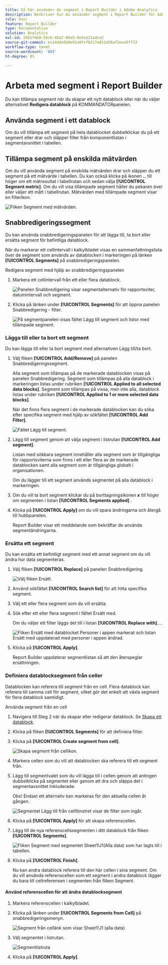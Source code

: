 ```yaml
---
title: Så här använder du segment i Report Builder i Adobe Analytics
description: Beskriver hur du använder segment i Report Builder för Adobe Analytics
role: User
feature: Report Builder
type: Documentation
solution: Analytics
exl-id: 2691fde0-59c6-45a7-80a5-8e5e221adce2
source-git-commit: ec14dde5b0e91a9fcfb217a811d36af2eea5f772
workflow-type: tm+mt
source-wordcount: '803'
ht-degree: 0%

---
```


# Arbeta med segment i Report Builder

Du kan tillämpa segment när du skapar ett nytt datablock eller när du väljer alternativet **Redigera datablock** på KOMMANDATORpanelen.

## Använda segment i ett datablock

Om du vill tillämpa ett segment på hela datablocket dubbelklickar du på ett segment eller drar och släpper filter från komponentlistan i segmentavsnittet i tabellen.

## Tillämpa segment på enskilda mätvärden

Om du vill använda segment på enskilda mätvärden drar och släpper du ett segment på ett mätvärde i tabellen. Du kan också klicka på ikonen **..** till höger om ett mätresultat i tabellrutan och sedan välja **[!UICONTROL Segment metric]**. Om du vill visa tillämpade segment håller du pekaren över eller väljer ett mått i tabellrutan. Mätvärden med tillämpade segment visar en filterikon.

![Fliken Segment med mätvärden.](./assets/filter_by.png)

## Snabbredigeringssegment

Du kan använda snabbredigeringspanelen för att lägga till, ta bort eller ersätta segment för befintliga datablock.

När du markerar ett cellintervall i kalkylbladet visas en sammanfattningslista över de segment som används av datablocken i markeringen på länken **[!UICONTROL Segments]** på snabbredigeringspanelen.

Redigera segment med hjälp av snabbredigeringspanelen

1. Markera ett cellintervall från ett eller flera datablock.

   ![Panelen Snabbredigering visar segmentalternativ för rapportsviter, datumintervall och segment.](./assets/select_multiple_dbs.png)

1. Klicka på länken under **[!UICONTROL Segments]** för att öppna panelen Snabbredigering - filter.

   ![På segmentpanelen visas fältet Lägg till segment och listor med tillämpade segment.](./assets/quick_edit_filters.png)

### Lägga till eller ta bort ett segment

Du kan lägga till eller ta bort segment med alternativen Lägg till/ta bort.

1. Välj fliken **[!UICONTROL Add/Remove]** på panelen Snabbredigeringssegment.

   Alla segment som tillämpas på de markerade datablocken visas på panelen Snabbredigering. Segment som tillämpas på alla datablock i markeringen listas under rubriken **[!UICONTROL Applied to all selected data blocks]**. Segment som tillämpas på vissa, men inte alla, datablock listas under rubriken **[!UICONTROL Applied to 1 or more selected data blocks]**.

   När det finns flera segment i de markerade datablocken kan du söka efter specifika segment med hjälp av sökfältet **[!UICONTROL Add Filter]**.

   ![Fältet Lägg till segment.](./assets/add_filter.png)

1. Lägg till segment genom att välja segment i listrutan **[!UICONTROL Add segment]**.

   Listan med sökbara segment innehåller alla segment som är tillgängliga för rapportsviterna som finns i ett eller flera av de markerade datablocken samt alla segment som är tillgängliga globalt i organisationen.

   Om du lägger till ett segment används segmentet på alla datablock i markeringen.

1. Om du vill ta bort segment klickar du på borttagningsikonen **x** till höger om segmenten i listan **[!UICONTROL Segments applied]** .

1. Klicka på **[!UICONTROL Apply]** om du vill spara ändringarna och återgå till hubbpanelen.

   Report Builder visar ett meddelande som bekräftar de använda segmentändringarna.

### Ersätta ett segment

Du kan ersätta ett befintligt segment med ett annat segment om du vill ändra hur data segmenteras.

1. Välj fliken **[!UICONTROL Replace]** på panelen Snabbredigering.

   ![Välj fliken Ersätt.](./assets/replace_filter.png)

1. Använd sökfältet **[!UICONTROL Search list]** för att hitta specifika segment.

1. Välj ett eller flera segment som du vill ersätta.

1. Sök efter ett eller flera segment i fältet Ersätt med.

   Om du väljer ett filter läggs det till i listan **[!UICONTROL Replace with]**....

   ![Fliken Ersätt med datablocket Personer i appen markerat och listan Ersätt med uppdaterad med personer i appen ändrad.](./assets/replace_screen_new.png)

1. Klicka på **[!UICONTROL Apply]**.

   Report Builder uppdaterar segmentlistan så att den återspeglar ersättningen.

### Definiera datablocksegment från celler

Datablocken kan referera till segment från en cell. Flera datablock kan referera till samma cell för segment, vilket gör det enkelt att växla segment för flera datablock samtidigt.

Använda segment från en cell

1. Navigera till Steg 2 när du skapar eller redigerar datablock. Se [Skapa ett datablock](./create-a-data-block.md).
1. Klicka på fliken **[!UICONTROL Segments]** för att definiera filter.
1. Klicka på **[!UICONTROL Create segment from cell]**.

   ![Skapa segment från cellikon.](./assets/create-filter-from-cell.png)

1. Markera cellen som du vill att datablocken ska referera till ett segment från.

1. Lägg till segmentvalet som du vill lägga till i cellen genom att antingen dubbelklicka på segmentet eller genom att dra och släppa det i segmentavsnittet Inkluderade.

   Obs! Endast ett alternativ kan markeras för den aktuella cellen åt gången.

   ![Segmentet Lägg till från cellfönstret visar de filter som ingår.](./assets/select-filters.png)

1. Klicka på **[!UICONTROL Apply]** för att skapa referenscellen.

1. Lägg till de nya referenscellssegmenten i ditt datablock från fliken **[!UICONTROL Segments]**.

   ![Fliken Segment med segmentet Sheet1!J1(Alla data) som har lagts till i tabellen.](./assets/reference-cell-filter.png)

1. Klicka på **[!UICONTROL Finish]**.

   Nu kan andra datablock referera till den här cellen i sina segment. Om du vill använda referenscellen som ett segment i andra datablock lägger du bara till cellreferensen i segmenten från fliken Segment.

#### Använd referenscellen för att ändra datablocksegment

1. Markera referenscellen i kalkylbladet.

1. Klicka på länken under **[!UICONTROL Segments from Cell]** på snabbredigeringsmenyn.

   ![Segment från cellänk som visar Sheet1!J1 (alla data)](./assets/filters-from-cell-link.png)

1. Välj segmentet i listrutan.

   ![Segmentlistruta](./assets/filter-drop-down.png)

1. Klicka på **[!UICONTROL Apply]**.
